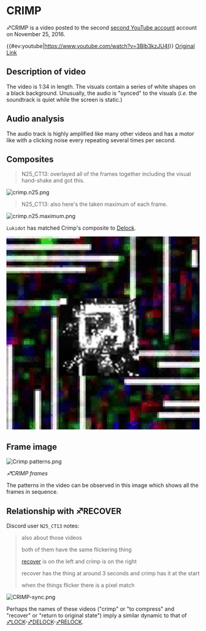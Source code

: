 # CRIMP

♐CRIMP is a video posted to the second [second YouTube account](Real_and_Fake_channels "wikilink") account on November 25,
2016.

{{\#ev:youtube|<https://www.youtube.com/watch?v=3Blb3kzJU4I>}} [Original Link](https://youtu.be/Oh5MZWl2S8o)

## Description of video

The video is 1:34 in length. The visuals contain a series of white
shapes on a black background. Unusually, the audio is "synced" to the
visuals (*i.e.* the soundtrack is quiet while the screen is static.)

## Audio analysis

The audio track is highly amplified like many other videos and has a
motor like with a clicking noise every repeating several times per
second.

## Composites

> N25_CT13: overlayed all of the frames together including the visual hand-shake and got this.

![crimp.n25.png](crimp.n25.png)

> N25_CT13: also here's the taken maximum of each frame.

![crimp.n25.maximum.png](crimp.n25.maximum.png)

`Lukidot` has matched Crimp's composite to [Delock](DELOCK).

![crimp_delock.webp](crimp_delock.webp)

## Frame image

![Crimp patterns.png](Crimp_patterns.png " Crimp patterns.png")

*♐CRIMP frames*

The patterns in the video can be observed in this image which shows all
the frames in sequence.

## Relationship with ♐RECOVER

Discord user `N25_CT13` notes:

> also about those videos
> 
> both of them have the same flickering thing
> 
> [recover](RECOVER "wikilink") is on the left and crimp is on the right
> 
> recover has the thing at around 3 seconds and crimp has it at the start
> 
> when the things flicker there is a pixel match

![CRIMP-sync.png](CRIMP-sync.png "CRIMP-sync.png")

Perhaps the names of these videos ("crimp" or "to compress" and "recover" or "return to original state") imply a similar dynamic to that of [♐LOCK](LOCK "wikilink")-[♐DELOCK](DELOCK "wikilink")-[♐RELOCK](RELOCK "wikilink").
